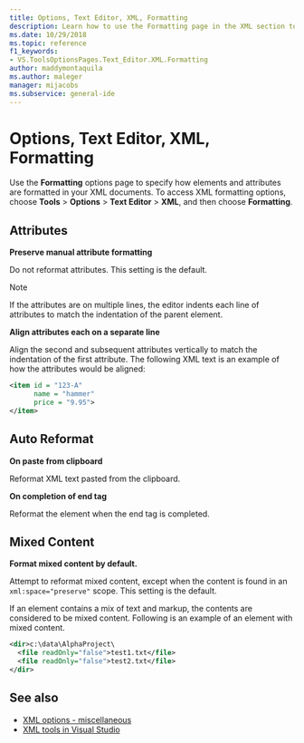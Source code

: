 ```yaml
---
title: Options, Text Editor, XML, Formatting
description: Learn how to use the Formatting page in the XML section to to specify how elements and attributes are formatted in your XML documents.
ms.date: 10/29/2018
ms.topic: reference
f1_keywords:
- VS.ToolsOptionsPages.Text_Editor.XML.Formatting
author: maddymontaquila
ms.author: maleger
manager: mijacobs
ms.subservice: general-ide
---
```

# Options, Text Editor, XML, Formatting

Use the **Formatting** options page to specify how elements and attributes are formatted in your XML documents. To access XML formatting options, choose **Tools** > **Options** > **Text Editor** > **XML**, and then choose **Formatting**.

## Attributes

**Preserve manual attribute formatting**

Do not reformat attributes. This setting is the default.

> [!NOTE]
> If the attributes are on multiple lines, the editor indents each line of attributes to match the indentation of the parent element.

**Align attributes each on a separate line**

Align the second and subsequent attributes vertically to match the indentation of the first attribute. The following XML text is an example of how the attributes would be aligned:

```xml
<item id = "123-A"
      name = "hammer"
      price = "9.95">
</item>
```

## Auto Reformat

**On paste from clipboard**

Reformat XML text pasted from the clipboard.

**On completion of end tag**

Reformat the element when the end tag is completed.

## Mixed Content

**Format mixed content by default.**

Attempt to reformat mixed content, except when the content is found in an `xml:space="preserve"` scope. This setting is the default.

If an element contains a mix of text and markup, the contents are considered to be mixed content. Following is an example of an element with mixed content.

```xml
<dir>c:\data\AlphaProject\
  <file readOnly="false">test1.txt</file>
  <file readOnly="false">test2.txt</file>
</dir>
```

## See also

- [XML options - miscellaneous](options-text-editor-xml-miscellaneous.md)
- [XML tools in Visual Studio](../../xml-tools/xml-tools-in-visual-studio.md)
